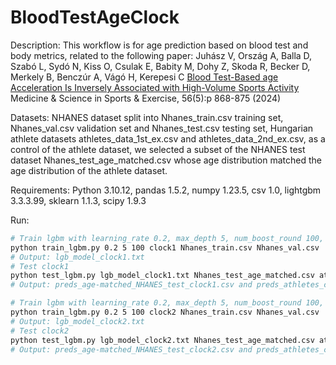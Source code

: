 # BloodTestAgeClock

Description: This workflow is for age prediction based on blood test and body metrics, related to the following paper:
Juhász V, Ország A, Balla D, Szabó L, Sydó N, Kiss O, Csulak E, Babity M, Dohy Z, Skoda R, Becker D, Merkely B, Benczúr A, Vágó H, Kerepesi C
[Blood Test-Based age Acceleration Is Inversely Associated with High-Volume Sports Activity](https://journals.lww.com/acsm-msse/fulltext/2024/05000/blood_test_based_age_acceleration_is_inversely.13.aspx)
Medicine & Science in Sports & Exercise, 56(5):p 868-875 (2024)

Datasets: NHANES dataset split into Nhanes_train.csv training set, Nhanes_val.csv validation set and Nhanes_test.csv testing set, Hungarian athlete datasets athletes_data_1st_ex.csv and athletes_data_2nd_ex.csv, as a control of the athlete dataset, we selected a subset of the NHANES test dataset Nhanes_test_age_matched.csv whose age distribution matched the age distribution of the athlete dataset.

Requirements: Python 3.10.12, pandas 1.5.2, numpy 1.23.5, csv 1.0, lightgbm 3.3.3.99, sklearn 1.1.3, scipy 1.9.3

Run:
```bash
# Train lgbm with learning_rate 0.2, max_depth 5, num_boost_round 100, clock1
python train_lgbm.py 0.2 5 100 clock1 Nhanes_train.csv Nhanes_val.csv
# Output: lgb_model_clock1.txt
# Test clock1
python test_lgbm.py lgb_model_clock1.txt Nhanes_test_age_matched.csv athletes_data_1st_ex.csv preds_age-matched_NHANES_test_clock1.csv preds_athletes_clock1.csv
# Output: preds_age-matched_NHANES_test_clock1.csv and preds_athletes_clock1.csv
```

```bash
# Train lgbm with learning_rate 0.2, max_depth 5, num_boost_round 100, clock2
python train_lgbm.py 0.2 5 100 clock2 Nhanes_train.csv Nhanes_val.csv
# Output: lgb_model_clock2.txt
# Test clock2
python test_lgbm.py lgb_model_clock2.txt Nhanes_test_age_matched.csv athletes_data_1st_ex.csv preds_age-matched_NHANES_test_clock2.csv preds_athletes_clock2.csv
# Output: preds_age-matched_NHANES_test_clock2.csv and preds_athletes_clock2.csv
```

